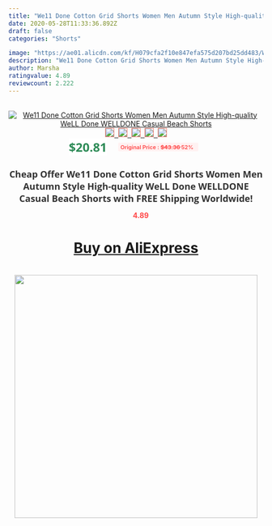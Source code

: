 ```yaml
---
title: "We11 Done Cotton Grid Shorts Women Men Autumn Style High-quality WeLL Done WELLDONE Casual Beach Shorts"
date: 2020-05-28T11:33:36.892Z
draft: false
categories: "Shorts"

image: "https://ae01.alicdn.com/kf/H079cfa2f10e847efa575d207bd25dd483/We11-Done-Cotton-Grid-Shorts-Women-Men-Autumn-Style-High-quality-WeLL-Done-WELLDONE-Casual-Beach.jpg"
description: "We11 Done Cotton Grid Shorts Women Men Autumn Style High-quality WeLL Done WELLDONE Casual Beach Shorts"
author: Marsha
ratingvalue: 4.89
reviewcount: 2.222
---
```

<br>
<div style="text-align: center;">
<a href="https://s.click.aliexpress.com/e/_A3wI2p" target="_blank" rel="nofollow noopener noreferrer"><img alt="We11 Done Cotton Grid Shorts Women Men Autumn Style High-quality WeLL Done WELLDONE Casual Beach Shorts" class="magnifier-image" src="https://ae01.alicdn.com/kf/H079cfa2f10e847efa575d207bd25dd483/We11-Done-Cotton-Grid-Shorts-Women-Men-Autumn-Style-High-quality-WeLL-Done-WELLDONE-Casual-Beach.jpg_640x640.jpg">
<br>
<img style="border:1px solid salmon" src="https://ae01.alicdn.com/kf/H079cfa2f10e847efa575d207bd25dd483/We11-Done-Cotton-Grid-Shorts-Women-Men-Autumn-Style-High-quality-WeLL-Done-WELLDONE-Casual-Beach.jpg_120x120.jpg">&nbsp;&nbsp;<img style="border:1px solid salmon" src="https://ae01.alicdn.com/kf/Hea0fc1454cfb4a6ebd44ce02a9181693m/We11-Done-Cotton-Grid-Shorts-Women-Men-Autumn-Style-High-quality-WeLL-Done-WELLDONE-Casual-Beach.jpg_120x120.jpg">&nbsp;&nbsp;<img style="border:1px solid salmon" src="https://ae01.alicdn.com/kf/H8356461a478e4d70b5284421aaf0f0a0s/We11-Done-Cotton-Grid-Shorts-Women-Men-Autumn-Style-High-quality-WeLL-Done-WELLDONE-Casual-Beach.jpg_120x120.jpg">&nbsp;&nbsp;<img style="border:1px solid salmon" src="https://ae01.alicdn.com/kf/Hff675499ae104dd29c9e9497abcd399eA/We11-Done-Cotton-Grid-Shorts-Women-Men-Autumn-Style-High-quality-WeLL-Done-WELLDONE-Casual-Beach.jpg_120x120.jpg">&nbsp;&nbsp;<img style="border:1px solid salmon" src="https://ae01.alicdn.com/kf/Hc4ae2c4c0e82461aaaf7a2d69ad796abF/We11-Done-Cotton-Grid-Shorts-Women-Men-Autumn-Style-High-quality-WeLL-Done-WELLDONE-Casual-Beach.jpg_120x120.jpg"></a></div><br0>
<div style="text-align: center;"><span style="background-color: white; border: 0px; box-sizing: border-box; color: seagreen; display: inline-block; font-family: &quot;open sans&quot; , &quot;arial&quot; , &quot;helvetica&quot; , sans-serif , &quot;heiti&quot;; font-size: 24px; font-stretch: inherit; font-weight: 700; line-height: inherit; margin: 0px 10px 0px 0px; padding: 0px; vertical-align: middle;">$20.81 </span>
<span style="background: rgb(255 , 241 , 241); border-radius: 3px; border: 0px; box-sizing: border-box; color: #ff4747; display: inline-block; font-family: inherit; font-size: 12px; font-stretch: inherit; font-style: inherit; font-variant: inherit; font-weight: 600; line-height: inherit; margin: 0px; padding: 2px 5px; transform: scale(0.9); vertical-align: middle;">Original Price : <b style="text-decoration: line-through;">$43.36 </b> 52%&nbsp;&nbsp;</span></div>
<h1 style="color: #333333; display: inline-block; font-family: &quot;open sans&quot; , &quot;arial&quot; , &quot;helvetica&quot; , sans-serif , &quot;heiti&quot;; font-size: 18px; font-stretch: inherit; font-weight: 700; text-align: center;">Cheap Offer We11 Done Cotton Grid Shorts Women Men Autumn Style High-quality WeLL Done WELLDONE Casual Beach Shorts with FREE Shipping Worldwide!</h1>
<div style="color: #ff4747; text-align: center;">
<img src="https://4.bp.blogspot.com/-M0ZcTcb-5uY/XleCXlxnR4I/AAAAAAAAAEc/OrjgMkXV1oMQFaCRZj5HQwOCBcu3w1FegCPcBGAYYCw/s1600/star.png" style="height: 15px;">&nbsp;<b>4.89</b></div>
<div class="button_cont" align="center"><a class="buynow_a" href="https://s.click.aliexpress.com/e/_A3wI2p" target="_blank" rel="nofollow noopener noreferrer"><H1>Buy on AliExpress</H1></a></div><br>
<div class="separator" style="clear: both; text-align: center;">
<img src="https://lh3.googleusercontent.com/-pTy5HemUv9M/XlePHvY0dAI/AAAAAAAAAE4/0nX5iRUoIWY8eMW9Dpxeirr157OZliDIgCLcBGAsYHQ/s1600/badge.gif" width="480">
</div>
